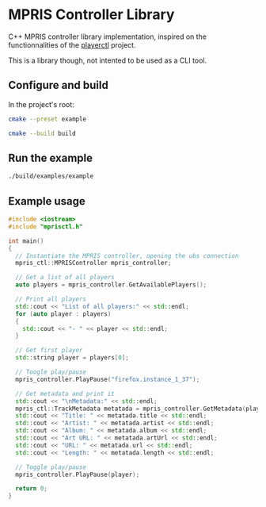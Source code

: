 # MPRIS Controller Library

C++ MPRIS controller library implementation, inspired on the functionnalities of
the [playerctl](https://github.com/altdesktop/playerctl) project.

This is a library though, not intented to be used as a CLI tool.

## Configure and build

In the project's root:

```bash
cmake --preset example
```

```bash
cmake --build build
```

## Run the example

```bash
./build/examples/example
```

## Example usage

```cpp
#include <iostream>
#include "mprisctl.h"

int main()
{
  // Instantiate the MPRIS controller, opening the ubs connection
  mpris_ctl::MPRISController mpris_controller;

  // Get a list of all players
  auto players = mpris_controller.GetAvailablePlayers();

  // Print all players
  std::cout << "List of all players:" << std::endl;
  for (auto player : players)
  {
    std::cout << "- " << player << std::endl;
  }

  // Get first player
  std::string player = players[0];

  // Toogle play/pause
  mpris_controller.PlayPause("firefox.instance_1_37");

  // Get metadata and print it
  std::cout << "\nMetadata:" << std::endl;
  mpris_ctl::TrackMetadata metatada = mpris_controller.GetMetadata(player);
  std::cout << "Title: " << metatada.title << std::endl;
  std::cout << "Artist: " << metatada.artist << std::endl;
  std::cout << "Album: " << metatada.album << std::endl;
  std::cout << "Art URL: " << metatada.artUrl << std::endl;
  std::cout << "URL: " << metatada.url << std::endl;
  std::cout << "Length: " << metatada.length << std::endl;

  // Toggle play/pause
  mpris_controller.PlayPause(player);

  return 0;
}
```